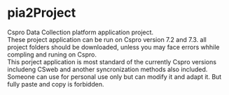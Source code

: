 # pia2Project  
Cspro Data Collection platform application project.  
These project application can be run on Cspro version 7.2 and 7.3. all project folders should be downloaded, unless you may face errors whhile compling and runing on Cspro.   
This porject application is most standard of the currently Cspro versions includeng CSweb and  another syncronization methods also included.  
Someone can use for personal use only but can modify it and adapt it. But fully paste and copy is forbidden.  
